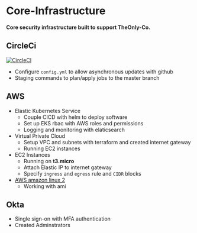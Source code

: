 # Core-Infrastructure
  **Core security infrastructure built to support TheOnly-Co.** 

## CircleCi

[![CircleCI](https://circleci.com/gh/TheOnly-Co/core-infrastructure.svg?style=shield)](https://circleci.com/gh/TheOnly-Co/core-infrastructure)
 - Configure `config.yml` to allow asynchronous updates with github
 - Staging commands to plan/apply jobs to the master branch

## AWS
 - Elastic Kubernetes Service
    - Couple CICD with helm to deploy software
    - Set up EKS rbac with AWS roles and permissions
    - Logging and monitoring with elaticsearch     
 - Virtual Private Cloud
   - Setup VPC and subnets with terraform and created internet gateway
   - Running EC2 instances
 - EC2 Instances
   - Running on **t3.micro**
   - Attach Elastic IP to internet gateway
   - Specify `ingress` and `egress` rule and `CIDR` blocks
 - [AWS amazon linux 2](https://aws.amazon.com/amazon-linux-2/)
   - Working with ami

## Okta

 - Single sign-on with MFA authentication
 - Created Adminstrators
